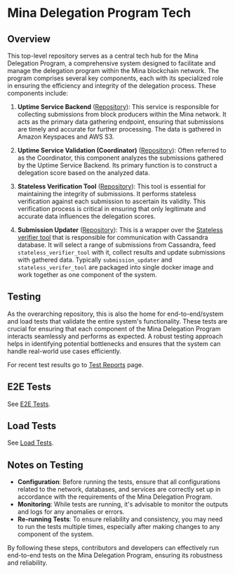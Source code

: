 # Mina Delegation Program Tech

## Overview

This top-level repository serves as a central tech hub for the Mina Delegation Program, a comprehensive system designed to facilitate and manage the delegation program within the Mina blockchain network. The program comprises several key components, each with its specialized role in ensuring the efficiency and integrity of the delegation process. These components include:

1. **Uptime Service Backend** ([Repository](https://github.com/MinaFoundation/uptime-service-backend)): This service is responsible for collecting submissions from block producers within the Mina network. It acts as the primary data gathering endpoint, ensuring that submissions are timely and accurate for further processing. The data is gathered in Amazon Keyspaces and AWS S3.

2. **Uptime Service Validation (Coordinator)** ([Repository](https://github.com/MinaFoundation/uptime-service-validation)): Often referred to as the Coordinator, this component analyzes the submissions gathered by the Uptime Service Backend. Its primary function is to construct a delegation score based on the analyzed data.

3. **Stateless Verification Tool** ([Repository](https://github.com/MinaProtocol/mina/tree/develop/src/app/delegation_verify)): This tool is essential for maintaining the integrity of submissions. It performs stateless verification against each submission to ascertain its validity. This verification process is critical in ensuring that only legitimate and accurate data influences the delegation scores.

4. **Submission Updater** ([Repository](https://github.com/MinaFoundation/submission-updater)): This is a wrapper over the [Stateless verifier tool](https://github.com/MinaProtocol/mina/tree/develop/src/app/delegation_verify) that is responsible for communication with Cassandra database. It will select a range of submissions from Cassandra, feed `stateless_verifier_tool` with it, collect results and update submissions with gathered data. Typically `submission_updater` and `stateless_verifer_tool` are packaged into single docker image and work together as one component of the system.

## Testing

As the overarching repository, this is also the home for end-to-end/system and load tests that validate the entire system's functionality. These tests are crucial for ensuring that each component of the Mina Delegation Program interacts seamlessly and performs as expected. A robust testing approach helps in identifying potential bottlenecks and ensures that the system can handle real-world use cases efficiently.

For recent test results go to [Test Reports](https://github.com/MinaFoundation/mina-delegation-program-tech/wiki/Test-Reports) page.

## E2E Tests

See [E2E Tests](https://github.com/MinaFoundation/mina-delegation-program-tech/tree/main/e2e_test).

## Load Tests

See [Load Tests](https://github.com/MinaFoundation/mina-delegation-program-tech/tree/main/load_test).

## Notes on Testing

- **Configuration**: Before running the tests, ensure that all configurations related to the network, databases, and services are correctly set up in accordance with the requirements of the Mina Delegation Program.
- **Monitoring**: While tests are running, it's advisable to monitor the outputs and logs for any anomalies or errors.
- **Re-running Tests**: To ensure reliability and consistency, you may need to run the tests multiple times, especially after making changes to any component of the system.

By following these steps, contributors and developers can effectively run end-to-end tests on the Mina Delegation Program, ensuring its robustness and reliability.
